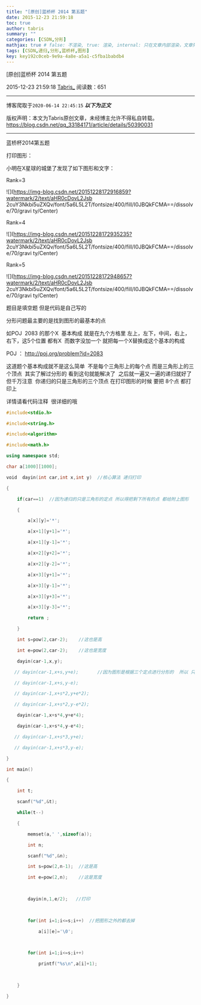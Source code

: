 ```yaml
---
title: "[原创]蓝桥杯 2014 第五题"
date: 2015-12-23 21:59:18
toc: true
author: tabris
summary: ""
categories: [CSDN,分形]
mathjax: true # false: 不渲染, true: 渲染, internal: 只在文章内部渲染，文章列表中不渲染
tags: [CSDN,递归,分形,蓝桥杯,图形]
key: key192c0ceb-9e9a-4a8e-a5a1-c5fba1babdb4
---
```


[原创]蓝桥杯 2014 第五题

2015-12-23 21:59:18  [Tabris_](https://me.csdn.net/qq_33184171) 阅读数：651

---

博客爬取于`2020-06-14 22:45:15`
***以下为正文***

版权声明：本文为Tabris原创文章，未经博主允许不得私自转载。
https://blog.csdn.net/qq_33184171/article/details/50390031

<!-- more -->

---


蓝桥杯2014第五题

打印图形：

小明在X星球的城堡了发现了如下图形和文字：

Rank=3

![](https://img-blog.csdn.net/20151228172916859?watermark/2/text/aHR0cDovL2Jsb
2cuY3Nkbi5uZXQv/font/5a6L5L2T/fontsize/400/fill/I0JBQkFCMA==/dissolve/70/gravi
ty/Center)

Rank=4

![](https://img-blog.csdn.net/20151228172935235?watermark/2/text/aHR0cDovL2Jsb
2cuY3Nkbi5uZXQv/font/5a6L5L2T/fontsize/400/fill/I0JBQkFCMA==/dissolve/70/gravi
ty/Center)

Rank=5

![](https://img-blog.csdn.net/20151228172948657?watermark/2/text/aHR0cDovL2Jsb
2cuY3Nkbi5uZXQv/font/5a6L5L2T/fontsize/400/fill/I0JBQkFCMA==/dissolve/70/gravi
ty/Center)

题目是填空题 但是代码是自己写的

分形问题最主要的是找到图形的最基本的点

如POJ  2083 的那个X  基本构成 就是在九个方格里 左上，左下，中间，右上，右下，这5个位置 都有X  而数字没加一个
就把每一个X替换成这个基本的构成

POJ ： [ http://poj.org/problem?id=2083 ](http://poj.org/problem?id=2083)

这道题个基本构成就不是这么简单  不是每个三角形上的每个点 而是三角形上的三个顶点  其实了解过分形的 看到这句就能解决了  之后就一遍又一遍的递归就好了
但千万注意  你递归的只是三角形的三个顶点 在打印图形的时候 要把 8个点 都打印上

详情请看代码注释  很详细的哦

```cpp
#include<stdio.h>

#include<string.h>

#include<algorithm>

#include<math.h>

using namespace std;

char a[1000][1000];

void  dayin(int car,int x,int y)  //核心算法 递归打印

{

    if(car==1)  //因为递归的只是三角形的定点 所以得把剩下所有的点 都给附上图形

    {

        a[x][y]='*';

        a[x+1][y+1]='*';

        a[x+1][y-1]='*';

        a[x+2][y+2]='*';

        a[x+2][y-2]='*';

        a[x+3][y+1]='*';

        a[x+3][y-1]='*';

        a[x+3][y+3]='*';

        a[x+3][y-3]='*';

        return ;

    }

    int s=pow(2,car-2);    //这也是高

    int e=pow(2,car-2);    //这也是宽度

    dayin(car-1,x,y);

   // dayin(car-1,x+s,y+e);       //因为图形是根据三个定点进行分形的  所以 只打印三个定点就好了 剩下的都不需要递归

   // dayin(car-1,x+s,y-e);

   // dayin(car-1,x+s*2,y+e*2);

   // dayin(car-1,x+s*2,y-e*2);

    dayin(car-1,x+s*4,y+e*4);

    dayin(car-1,x+s*4,y-e*4);

   // dayin(car-1,x+s*3,y+e);

   // dayin(car-1,x+s*3,y-e);

}

int main()

{

    int t;

    scanf("%d",&t);

    while(t--)

    {

        memset(a,' ',sizeof(a));

        int n;

        scanf("%d",&n);

        int s=pow(2,n-1);  //这是高

        int e=pow(2,n);    //这是宽度

 

        dayin(n,1,e/2);   //打印

 

        for(int i=1;i<=s;i++)  //把图形之外的都去掉

            a[i][e]='\0';

 

        for(int i=1;i<=s;i++)

            printf("%s\n",a[i]+1);

 

    }

}

```